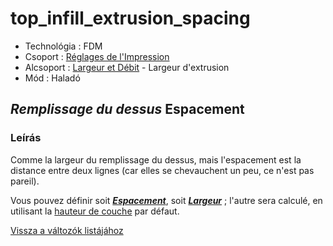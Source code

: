 # top\_infill\_extrusion\_spacing

* Technológia : FDM
* Csoport : [Réglages de l'Impression](../print_settings/print_settings.md)
* Alcsoport : [Largeur et Débit](../print_settings/print_settings.md#largeur-et-débit) - Largeur d'extrusion
* Mód : Haladó

## _Remplissage du dessus_ Espacement

### Leírás

Comme la largeur du remplissage du dessus, mais l'espacement est la distance entre deux lignes \(car elles se chevauchent un peu, ce n'est pas pareil\).

Vous pouvez définir soit [_**Espacement**_](top_infill_extrusion_spacing.md), soit [_**Largeur**_](top_infill_extrusion_width.md) ; l'autre sera calculé, en utilisant la [hauteur de couche](layer_height.md) par défaut.

[Vissza a változók listájához](variable_list.md)

